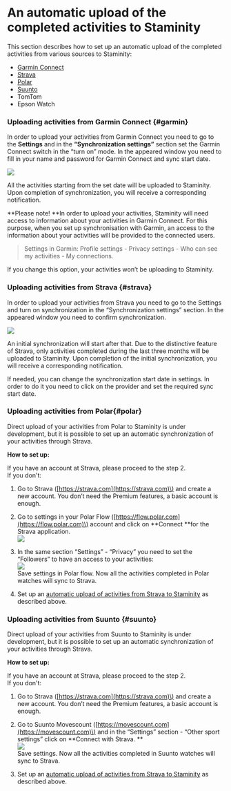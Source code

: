 # An automatic upload of the completed activities to Staminity

This section describes how to set up an automatic upload of the completed activities from various sources to Staminity:

* [Garmin Connect](#garmin)
* [Strava](#strava)
* [Polar](#polar)
* [Suunto](#suunto)
* TomTom
* Epson Watch

### Uploading activities from Garmin Connect {#garmin}

In order to upload your activities from Garmin Connect you need to go to the **Settings** and in the **“Synchronization settings”** section set the Garmin Connect switch in the “turn on” mode. In the appeared window you need to fill in your name and password for Garmin Connect and sync start date.

![](http://content.staminity.com/assets/images/settings/GarminConnectSync.png)

All the activities starting from the set date will be uploaded to Staminity.  
Upon completion of synchronization, you will receive a corresponding notification.

**Please note! **In order to upload your activities, Staminity will need access to information about your activities in Garmin Connect. For this purpose, when you set up synchronisation with Garmin, an access to the information about your activities will be provided to the connected users.
>Settings in Garmin:
Profile settings - Privacy settings - Who can see my activities - My connections.

If you change this option, your activities won’t be uploading to Staminity.

### Uploading activities from Strava {#strava}

In order to upload your activities from Strava you need to go to the Settings and turn on synchronization in the “Synchronization settings” section. In the appeared window you need to confirm synchronization.

![](http://content.staminity.com/assets/images/settings/StravaConnectSync.png)

An initial synchronization will start after that. Due to the distinctive feature of Strava, only activities completed during the last three months will be uploaded to Staminity. Upon completion of the initial synchronization, you will receive a corresponding notification.

If needed, you can change the synchronization start date in settings. In order to do it you need to click on the provider and set the required sync start date.

### Uploading activities from Polar{#polar}

Direct upload of your activities from Polar to Staminity is under development, but it is possible to set up an automatic synchronization of your activities through Strava.

**How to set up:**

If you have an account at Strava, please proceed to the step 2.  
If you don't:

1. Go to Strava \([https://strava.com](https://strava.com)\) and create a new account. You don’t need the Premium features, a basic account is enough.

2. Go to settings in your Polar Flow \([https://flow.polar.com](https://flow.polar.com)\) account and click on **Connect **for the Strava application.  
   ![](http://content.staminity.com/assets/images/settings/Polar-Flow-Settings.png)

3. In the same section “Settings” - “Privacy” you need to set the “Followers” to have an access to your activities:  
   ![](http://content.staminity.com/assets/images/settings/Polar-Flow-Settings-Privacy.png)  
   Save settings in Polar flow. Now all the activities completed in Polar watches will sync to Strava.

4. Set up an [automatic upload of activities from Strava to Staminity](#strava) as described above.

### Uploading activities from Suunto {#suunto}

Direct upload of your activities from Suunto to Staminity is under development, but it is possible to set up an automatic synchronization of your activities through Strava.

**How to set up:**

If you have an account at Strava, please proceed to the step 2.  
If you don't:

1. Go to Strava \([https://strava.com](https://strava.com)\) and create a new account. You don’t need the Premium features, a basic account is enough.

2. Go to Suunto Movescount \([https://movescount.com](https://movescount.com)\) and in the “Settings” section - “Other sport settings” click on **Connect with Strava. **  
   ![](http://content.staminity.com/assets/images/settings/Movescount-Settings.png)  
   Save settings. Now all the activities completed in Suunto watches will sync to Strava.

3. Set up an [automatic upload of activities from Strava to Staminity](#strava) as described above.


